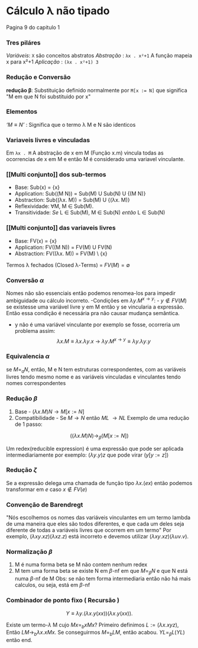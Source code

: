 # Cálculo λ não tipado
Pagina 9 do capitulo 1

### Tres piláres
*Variáveis*: `X` são conceitos abstratos
*Abstração* :  `λx . x²+1` A função mapeia x para x²+1
*Aplicação* :   `(λx . x²+1) 3` 

### Redução e Conversão
**redução β**: Substituição definido normalmente por `M[x := N]` que significa "M em que N foi substituido por x"

### Elementos
*$‘M \equiv N’$* : Significa que o termo  λ M e N são identicos

### Variaveis livres e vinculadas
Em `λx . M` A abstração de x em M (Função x.m) vincula todas as ocorrencias de x em M e então M é considerado uma variavel vinculante.

### [[Multi conjunto]] dos sub-termos
- Base: Sub(x) = {x} 
- Application: Sub((M N)) = Sub(M) U Sub(N) U {(M N)}
- Abstraction: Sub((λx. M)) = Sub(M) U {(λx. M)}
- Reflexividade:  ∀M, M ∈ Sub(M).
- Transitividade: *Se* L ∈ Sub(M), M ∈ Sub(N) *então* L ∈ Sub(N)

### [[Multi conjunto]] das variaveis livres
- Base: FV(x) = {x}
- Application: FV((M N)) = FV(M) U FV(N)
- Abstraction: FV((λx. M)) = FV(M) \ {x}

Termos λ fechados (Closed λ-Terms) = $FV(M) = \emptyset$

### Conversão $\alpha$
Nomes não são essenciais então podemos renomea-los para impedir ambiguidade ou cálculo incorreto.
-Condições em $\lambda y. M^{x \rightarrow y}$:
	- $y \not\in FV(M)$ se existesse uma variável livre y em M então y se vincularia a expressão. Então essa condição é necessária pra não causar mudança semântica.
   - y não é uma variável vinculante por exemplo se fosse, ocorreria um problema assim: $$\lambda x.M \equiv \lambda x.\lambda y. x\ \rightarrow\ \lambda y. M^{x \rightarrow y} \equiv \lambda y.\lambda y. y$$

### Equivalencia $\alpha$
se $M =_a N$, então, M e N tem estruturas correspondentes, com as variáveis livres tendo mesmo nome e as variáveis vinculadas e vinculantes tendo nomes correspondentes

### Redução $\beta$
1. Base - $(\lambda x.M) N \rightarrow M[x := N]$
2. Compatibilidade - Se $M \rightarrow N$ então $ML \ \rightarrow NL$
Exemplo de uma redução de 1 passo:

$$((\lambda x. M) N) \rightarrow _\beta (M[x := N])$$

Um redex(reducible expression) é uma expressão que pode ser aplicada intermediariamente por exemplo: $(\lambda y.y)z$ que pode virar $(y[y:=z])$

### Redução $\zeta$

Se a expressão delega uma chamada de função tipo $\lambda x. (e x)$ então podemos transformar em $e$ caso $x \not \in FV(e)$

### Convenção de Barendregt 
"Nós escolhemos os nomes das variáveis vinculantes em um termo lambda de uma maneira que eles são todos diferentes, e que cada um deles seja diferente de todas a variáveis livres que ocorrem em um termo" Por exemplo, $(\lambda xy.xz)(\lambda xz.z)$ está incorreto e devemos utilizar $(\lambda xy.xz)(\lambda uv.v)$.

### Normalização $\beta$
1. M é numa forma beta se M não contem nenhum redex
2. M tem uma forma beta se existe N em $\beta$-nf em que $M=_\beta N$ e que N está numa $\beta$-nf de M
Obs: se não tem forma intermediaria então não há mais calculos, ou seja, está em $\beta$-nf

### Combinador de ponto fixo ( Recursão )
$$Y \equiv \lambda y.(\lambda x. y(xx))(\lambda x. y(xx)).$$

Existe um  termo-$\lambda$ M cujo $M x =_b xMx$?
Primeiro definimos $L := (\lambda x.xyz)$, Então $LM \rightarrow _b \lambda x. xMx$. Se conseguirmos $M =_b LM$, então acabou. $YL =_\beta L(YL)$ então end.

